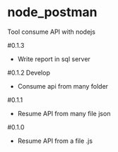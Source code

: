# node_postman
Tool consume API with nodejs


#0.1.3
- Write report in sql server

#0.1.2 Develop
- Consume api from many folder

#0.1.1
- Resume API from many file json

#0.1.0
- Resume API from a file .js